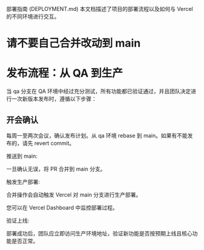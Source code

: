 部署指南 (DEPLOYMENT.md)
本文档描述了项目的部署流程以及如何与 Vercel 的不同环境进行交互。

# 请不要自己合并改动到 main

# 发布流程：从 QA 到生产

当 qa 分支在 QA 环境中经过充分测试，所有功能都已验证通过，并且团队决定进行一次新版本发布时，遵循以下步骤：

## 开会确认

每周一至两次会议，确认发布计划。从 qa 环境 rebase 到 main。如果有不能发布的，请先 revert commit。

推送到 main:

一旦确认无误，将 PR 合并到 main 分支。

触发生产部署:

合并操作会自动触发 Vercel 对 main 分支进行生产部署。

您可以在 Vercel Dashboard 中监控部署过程。

验证上线:

部署成功后，团队应立即访问生产环境地址，验证新功能是否按预期上线且核心功能是否正常。
